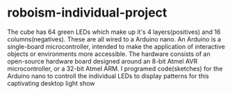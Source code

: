 # roboism-individual-project
The cube has 64 green LEDs which make up it's 4 layers(positives) and 16 columns(negatives). These are all wired to a Arduino nano. An Arduino is a single-board microcontroller, intended to make the application of interactive objects or environments more accessible. The hardware consists of an open-source hardware board designed around an 8-bit Atmel AVR microcontroller, or a 32-bit Atmel ARM. I programed code(sketches) for the Arduino nano to controll the individual LEDs to display patterns for this captivating desktop light show
